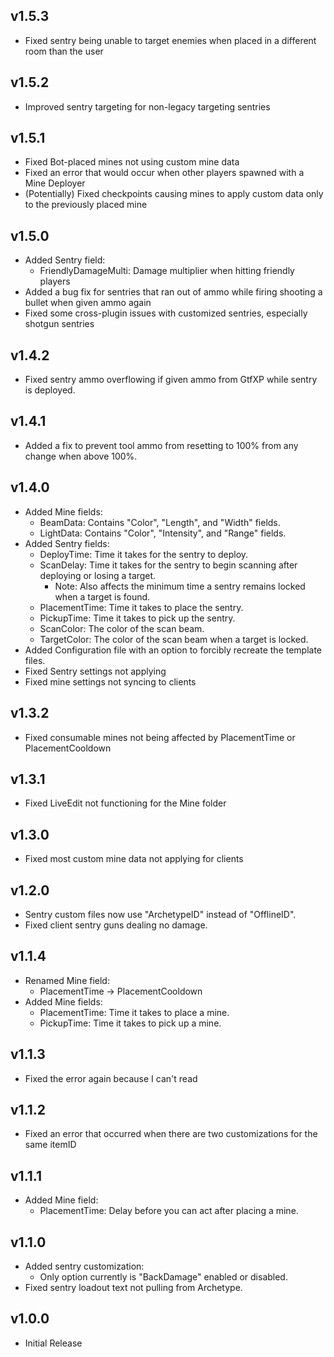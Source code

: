 ## v1.5.3

- Fixed sentry being unable to target enemies when placed in a different room than the user

## v1.5.2

- Improved sentry targeting for non-legacy targeting sentries

## v1.5.1

- Fixed Bot-placed mines not using custom mine data
- Fixed an error that would occur when other players spawned with a Mine Deployer
- (Potentially) Fixed checkpoints causing mines to apply custom data only to the previously placed mine

## v1.5.0

- Added Sentry field:
  - FriendlyDamageMulti: Damage multiplier when hitting friendly players
- Added a bug fix for sentries that ran out of ammo while firing shooting a bullet when given ammo again
- Fixed some cross-plugin issues with customized sentries, especially shotgun sentries

## v1.4.2

- Fixed sentry ammo overflowing if given ammo from GtfXP while sentry is deployed.

## v1.4.1

- Added a fix to prevent tool ammo from resetting to 100% from any change when above 100%.

## v1.4.0

- Added Mine fields:
  - BeamData: Contains "Color", "Length", and "Width" fields.
  - LightData: Contains "Color", "Intensity", and "Range" fields.
- Added Sentry fields:
  - DeployTime: Time it takes for the sentry to deploy.
  - ScanDelay: Time it takes for the sentry to begin scanning after deploying or losing a target.
    - Note: Also affects the minimum time a sentry remains locked when a target is found.
  - PlacementTime: Time it takes to place the sentry.
  - PickupTime: Time it takes to pick up the sentry.
  - ScanColor: The color of the scan beam.
  - TargetColor: The color of the scan beam when a target is locked.
- Added Configuration file with an option to forcibly recreate the template files.
- Fixed Sentry settings not applying
- Fixed mine settings not syncing to clients

## v1.3.2

- Fixed consumable mines not being affected by PlacementTime or PlacementCooldown

## v1.3.1

- Fixed LiveEdit not functioning for the Mine folder

## v1.3.0

- Fixed most custom mine data not applying for clients

## v1.2.0

- Sentry custom files now use "ArchetypeID" instead of "OfflineID".
- Fixed client sentry guns dealing no damage.

## v1.1.4

- Renamed Mine field:
  - PlacementTime -> PlacementCooldown
- Added Mine fields:
  - PlacementTime: Time it takes to place a mine.
  - PickupTime: Time it takes to pick up a mine.

## v1.1.3

- Fixed the error again because I can't read

## v1.1.2

- Fixed an error that occurred when there are two customizations for the same itemID

## v1.1.1

- Added Mine field:
  - PlacementTime: Delay before you can act after placing a mine.

## v1.1.0

- Added sentry customization:
  - Only option currently is "BackDamage" enabled or disabled.
- Fixed sentry loadout text not pulling from Archetype.

## v1.0.0

- Initial Release